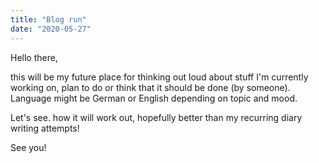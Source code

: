 ```yaml
---
title: "Blog run"
date: "2020-05-27"
---
```


Hello there,

this will be my future place for thinking out loud about stuff I'm currently working on, plan to do or think that it should be 
done (by someone). Language might be German or English 
depending on topic and mood.

Let's see. how it will work out, hopefully better than my
recurring diary writing attempts!

See you!
